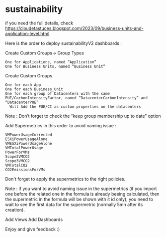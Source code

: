 # sustainability

if you need the full details, check https://cloudetastuces.blogspot.com/2023/09/business-units-and-application-level.html

Here is the order to deploy sustainabilityV2 dashboards : 

Create Custom Groups-> Group Types

    One for Applications, named “Application”
    One for Business Units, named “Business Unit”
Create Custom Groups

    One for each App
    One for each Business_Unit
    One for each group of Datacenters with the same PUE/CarbonIntensityFactor, named “DatacenterCarbonIntensity” and “DatacenterPUE”
      Will Add the PUE/CI as custom properties on the datacenters
  Note : Don’t forget to check the “keep group membership up to date” option

Add Supermetrics in this order to avoid naming issue : 

    VMPowerUsageCorrected
    ESXiPowerUsageAlone
    VMESXiPowerUsageAlone
    VMTotalPowerUsage
    PowerForVMs
    Scope2VMCO2
    Scope3VMCO2
    VMTotalCO2
    CO2EmissionsForVMs

Don't forget to apply the supermetrics to the right policies.

Note : 
if you want to avoid naming issue in the supermetrics (if you import one before the related one in the formula is already beeing calculated, then the supermetric in the formula will be shown with it id only), you need to wait to see the first data for the supermetric (normally 5mn after its creation). 


Add Views
Add Dashboards

Enjoy and give feedback :)
